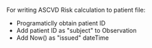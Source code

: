 For writing ASCVD Risk calculation to patient file:
- Programaticlly obtain patient ID
- Add patient ID as "subject" to Observation
- Add Now() as "issued" dateTime

